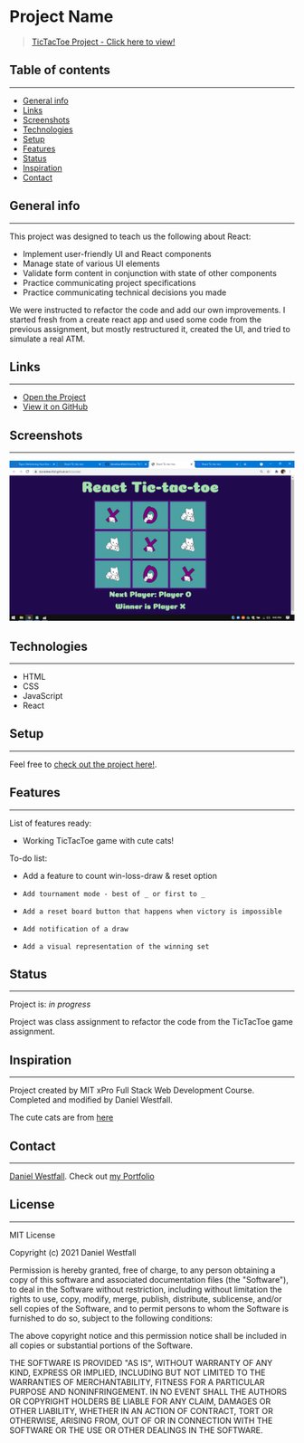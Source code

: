 # Project Name
> [TicTacToe Project - Click here to view!](https://danielwestfall.github.io/tictactoe/tictactoe.html)

## Table of contents
---
* [General info](#general-info)
* [Links](#links)
* [Screenshots](#screenshots)
* [Technologies](#technologies)
* [Setup](#setup)
* [Features](#features)
* [Status](#status)
* [Inspiration](#inspiration)
* [Contact](#contact)

## General info
---
This project was designed to teach us the following about React:
* Implement user-friendly UI and React components
* Manage state of various UI elements
* Validate form content in conjunction with state of other components
* Practice communicating project specifications 
* Practice communicating technical decisions you made

We were instructed to refactor the code and add our own improvements. I started fresh from a create react app and used some code from the previous assignment, but mostly restructured it, created the UI, and tried to simulate a real ATM. 

## Links
---
* [Open the Project](https://danielwestfall.github.io/tictactoe/tictactoe.html)
* [View it on GitHub](https://danielwestfall.github.io/tictactoe/)

## Screenshots
---
![Example screenshot](tictactoe.png)

## Technologies
---
* HTML
* CSS
* JavaScript
* React

## Setup
---
Feel free to [check out the project here!](https://danielwestfall.github.io/tictactoe/tictactoe.html).


## Features
---
List of features ready:
* Working TicTacToe game with cute cats!


To-do list:
* 	Add a feature to count win-loss-draw & reset option
*	  Add tournament mode - best of _ or first to _
*	  Add a reset board button that happens when victory is impossible
*	  Add notification of a draw
*	  Add a visual representation of the winning set



## Status
---
Project is: _in progress_

Project was class assignment to refactor the code from the TicTacToe game assignment.

## Inspiration
---
Project created by MIT xPro Full Stack Web Development Course. Completed and modified by Daniel Westfall.

The cute cats are from [here](https://publicdomainvectors.org/en/free-clipart/Cute-kittens-vector-drawing/15553.html)

## Contact
---
[Daniel Westfall](mailto:DWWestfall@Protonmail.com).  Check out [my Portfolio](https://danielwestfall.github.io/ "my Portfolio")

## License
---
MIT License

Copyright (c) 2021 Daniel Westfall

Permission is hereby granted, free of charge, to any person obtaining a copy
of this software and associated documentation files (the "Software"), to deal
in the Software without restriction, including without limitation the rights
to use, copy, modify, merge, publish, distribute, sublicense, and/or sell
copies of the Software, and to permit persons to whom the Software is
furnished to do so, subject to the following conditions:

The above copyright notice and this permission notice shall be included in all
copies or substantial portions of the Software.

THE SOFTWARE IS PROVIDED "AS IS", WITHOUT WARRANTY OF ANY KIND, EXPRESS OR
IMPLIED, INCLUDING BUT NOT LIMITED TO THE WARRANTIES OF MERCHANTABILITY,
FITNESS FOR A PARTICULAR PURPOSE AND NONINFRINGEMENT. IN NO EVENT SHALL THE
AUTHORS OR COPYRIGHT HOLDERS BE LIABLE FOR ANY CLAIM, DAMAGES OR OTHER
LIABILITY, WHETHER IN AN ACTION OF CONTRACT, TORT OR OTHERWISE, ARISING FROM,
OUT OF OR IN CONNECTION WITH THE SOFTWARE OR THE USE OR OTHER DEALINGS IN THE
SOFTWARE.
